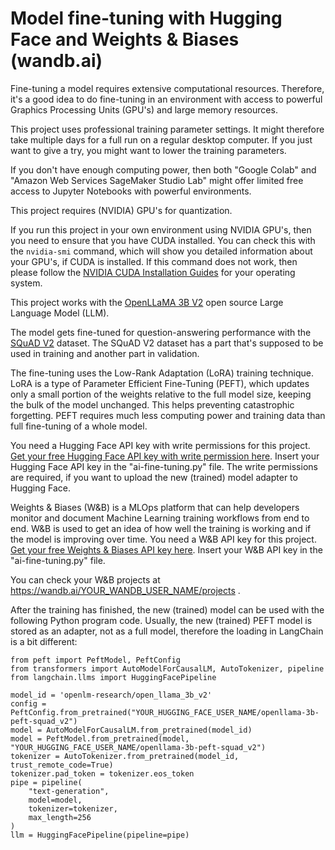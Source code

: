 # Model fine-tuning with Hugging Face and Weights & Biases (wandb.ai)

Fine-tuning a model requires extensive computational resources. Therefore, it's a good idea to do fine-tuning in an environment with access to powerful Graphics Processing Units (GPU's) and large memory resources.

This project uses professional training parameter settings. It might therefore take multiple days for a full run on a regular desktop computer. If you just want to give a try, you might want to lower the training parameters.

If you don't have enough computing power, then both "Google Colab" and "Amazon Web Services SageMaker Studio Lab" might offer limited free access to Jupyter Notebooks with powerful environments.

This project requires (NVIDIA) GPU's for quantization.

If you run this project in your own environment using NVIDIA GPU's, then you need to ensure that you have CUDA installed. You can check this with the `nvidia-smi` command, which will show you detailed information about your GPU's, if CUDA is installed. If this command does not work, then please follow the [NVIDIA CUDA Installation Guides](https://docs.nvidia.com/cuda/) for your operating system.

This project works with the [OpenLLaMA 3B V2](https://huggingface.co/openlm-research/open_llama_3b_v2) open source Large Language Model (LLM).

The model gets fine-tuned for question-answering performance with the [SQuAD V2](https://huggingface.co/spaces/evaluate-metric/squad_v2) dataset. The SQuAD V2 dataset has a part that's supposed to be used in training and another part in validation.

The fine-tuning uses the Low-Rank Adaptation (LoRA) training technique. LoRA is a type of Parameter Efficient Fine-Tuning (PEFT), which updates only a small portion of the weights relative to the full model size, keeping the bulk of the model unchanged. This helps preventing catastrophic forgetting. PEFT requires much less computing power and training data than full fine-tuning of a whole model.

You need a Hugging Face API key with write permissions for this project. [Get your free Hugging Face API key with write permission here](https://huggingface.co/settings/tokens). Insert your Hugging Face API key in the "ai-fine-tuning.py" file. The write permissions are required, if you want to upload the new (trained) model adapter to Hugging Face.

Weights & Biases (W&B) is a MLOps platform that can help developers monitor and document Machine Learning training workflows from end to end. W&B is used to get an idea of how well the training is working and if the model is improving over time. You need a W&B API key for this project. [Get your free Weights & Biases API key here](https://wandb.ai/authorize). Insert your W&B API key in the "ai-fine-tuning.py" file.

You can check your W&B projects at https://wandb.ai/YOUR_WANDB_USER_NAME/projects .

After the training has finished, the new (trained) model can be used with the following Python program code. Usually, the new (trained) PEFT model is stored as an adapter, not as a full model, therefore the loading in LangChain is a bit different:

```
from peft import PeftModel, PeftConfig
from transformers import AutoModelForCausalLM, AutoTokenizer, pipeline
from langchain.llms import HuggingFacePipeline

model_id = 'openlm-research/open_llama_3b_v2'
config = PeftConfig.from_pretrained("YOUR_HUGGING_FACE_USER_NAME/openllama-3b-peft-squad_v2")
model = AutoModelForCausalLM.from_pretrained(model_id)
model = PeftModel.from_pretrained(model, "YOUR_HUGGING_FACE_USER_NAME/openllama-3b-peft-squad_v2")
tokenizer = AutoTokenizer.from_pretrained(model_id, trust_remote_code=True)
tokenizer.pad_token = tokenizer.eos_token
pipe = pipeline(
    "text-generation",
    model=model,
    tokenizer=tokenizer,
    max_length=256
)
llm = HuggingFacePipeline(pipeline=pipe)
```
